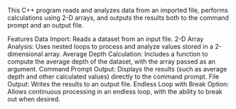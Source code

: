 This C++ program reads and analyzes data from an imported file, performs calculations using 2-D arrays, and outputs the results both to the command prompt and an output file.

Features
Data Import: Reads a dataset from an input file.
2-D Array Analysis: Uses nested loops to process and analyze values stored in a 2-dimensional array.
Average Depth Calculation: Includes a function to compute the average depth of the dataset, with the array passed as an argument.
Command Prompt Output: Displays the results (such as average depth and other calculated values) directly to the command prompt.
File Output: Writes the results to an output file.
Endless Loop with Break Option: Allows continuous processing in an endless loop, with the ability to break out when desired.
